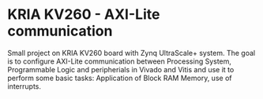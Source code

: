 # KRIA KV260 - AXI-Lite communication

Small project on KRIA KV260 board with Zynq UltraScale+ system. The goal is to configure AXI-Lite communication between Processing System, Programmable Logic and peripherials in Vivado and Vitis and use it to perform some basic tasks: Application of Block RAM Memory, use of interrupts.